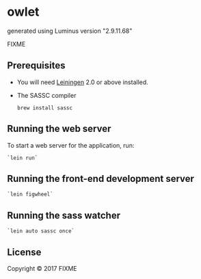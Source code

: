 # owlet

generated using Luminus version "2.9.11.68"

FIXME

## Prerequisites

- You will need [Leiningen][1] 2.0 or above installed.

[1]: https://github.com/technomancy/leiningen

- The SASSC compiler

    `brew install sassc`

## Running the web server

To start a web server for the application, run:

    `lein run`
## Running the front-end development server

    `lein figwheel`

## Running the sass watcher

    `lein auto sassc once`

## License

Copyright © 2017 FIXME
